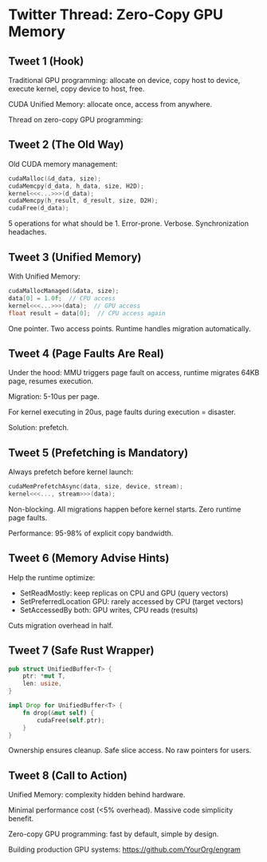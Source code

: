 # Twitter Thread: Zero-Copy GPU Memory

## Tweet 1 (Hook)
Traditional GPU programming: allocate on device, copy host to device, execute kernel, copy device to host, free.

CUDA Unified Memory: allocate once, access from anywhere.

Thread on zero-copy GPU programming:

## Tweet 2 (The Old Way)
Old CUDA memory management:

```c
cudaMalloc(&d_data, size);
cudaMemcpy(d_data, h_data, size, H2D);
kernel<<<...>>>(d_data);
cudaMemcpy(h_result, d_result, size, D2H);
cudaFree(d_data);
```

5 operations for what should be 1.
Error-prone. Verbose. Synchronization headaches.

## Tweet 3 (Unified Memory)
With Unified Memory:

```c
cudaMallocManaged(&data, size);
data[0] = 1.0f;  // CPU access
kernel<<<...>>>(data);  // GPU access
float result = data[0];  // CPU access again
```

One pointer. Two access points. Runtime handles migration automatically.

## Tweet 4 (Page Faults Are Real)
Under the hood: MMU triggers page fault on access, runtime migrates 64KB page, resumes execution.

Migration: 5-10us per page.

For kernel executing in 20us, page faults during execution = disaster.

Solution: prefetch.

## Tweet 5 (Prefetching is Mandatory)
Always prefetch before kernel launch:

```c
cudaMemPrefetchAsync(data, size, device, stream);
kernel<<<..., stream>>>(data);
```

Non-blocking. All migrations happen before kernel starts. Zero runtime page faults.

Performance: 95-98% of explicit copy bandwidth.

## Tweet 6 (Memory Advise Hints)
Help the runtime optimize:

- SetReadMostly: keep replicas on CPU and GPU (query vectors)
- SetPreferredLocation GPU: rarely accessed by CPU (target vectors)
- SetAccessedBy both: GPU writes, CPU reads (results)

Cuts migration overhead in half.

## Tweet 7 (Safe Rust Wrapper)
```rust
pub struct UnifiedBuffer<T> {
    ptr: *mut T,
    len: usize,
}

impl Drop for UnifiedBuffer<T> {
    fn drop(&mut self) {
        cudaFree(self.ptr);
    }
}
```

Ownership ensures cleanup. Safe slice access. No raw pointers for users.

## Tweet 8 (Call to Action)
Unified Memory: complexity hidden behind hardware.

Minimal performance cost (<5% overhead).
Massive code simplicity benefit.

Zero-copy GPU programming: fast by default, simple by design.

Building production GPU systems: https://github.com/YourOrg/engram
